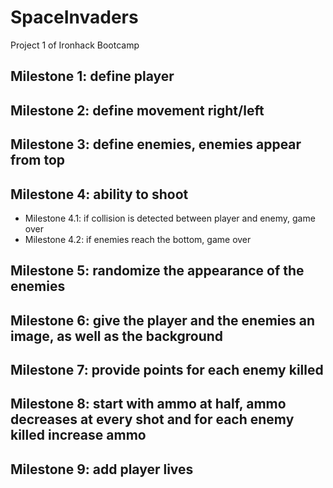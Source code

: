 # SpaceInvaders
Project 1 of Ironhack Bootcamp

## Milestone 1: define player

## Milestone 2: define movement right/left

## Milestone 3: define enemies, enemies appear from top

## Milestone 4: ability to shoot
- Milestone 4.1: if collision is detected between player and enemy, game over
- Milestone 4.2: if enemies reach the bottom, game over

## Milestone 5: randomize the appearance of the enemies

## Milestone 6: give the player and the enemies an image, as well as the background

## Milestone 7: provide points for each enemy killed

## Milestone 8: start with ammo at half, ammo decreases at every shot and for each enemy killed increase ammo 

## Milestone 9: add player lives 
